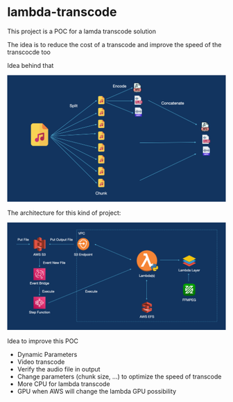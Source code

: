 # lambda-transcode

This project is a POC for a lamda transcode solution

The idea is to reduce the cost of a transcode and improve the speed of the transcocde too

Idea behind that

![Idea](idea.png)

The architecture for this kind of project:

![Architecture](architecture.png)

Idea to improve this POC
- Dynamic Parameters
- Video transcode
- Verify the audio file in output
- Change parameters (chunk size, ...) to optimize the speed of transcode
- More CPU for lambda transcode
- GPU when AWS will change the lambda GPU possibility